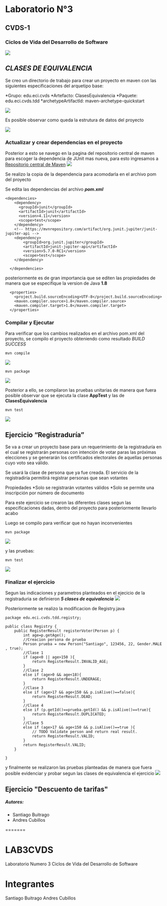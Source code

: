 # **Laboratorio N°3**
## **CVDS-1**
### **Ciclos de Vida del Desarrollo de Software**

![](https://github.com/DonSantiagoS/LAB2CVDS/blob/master/Imagenes/Logo.png)


## **_CLASES DE EQUIVALENCIA_**


Se creo un directorio de trabajo para crear un proyecto en maven con las siguientes especificaciones del arquetipo base:

*Grupo: edu.eci.cvds
*Artefacto: ClasesEquivalencia
*Paquete: edu.eci.cvds.tdd
*archetypeArtifactId: maven-archetype-quickstart

![](https://github.com/DonSantiagoS/LAB3CVDS/blob/master/Imagenes/Evidencia1.PNG)

Es posible observar como queda la estrutura de datos del proyecto

![](https://github.com/DonSantiagoS/LAB3CVDS/blob/master/Imagenes/Evidencia2.PNG)

### **Actualizar y crear dependencias en el proyecto**

Posterior a esto se navego en la pagina del repositorio central de maven para escoger la dependencia de JUnit mas nueva, para esto ingresamos a [Repositorio central de Maven][1]
![](https://github.com/DonSantiagoS/LAB3CVDS/blob/master/Imagenes/Evidencia3.PNG)

Se realizo la copia de la dependencia para acomodarla en el archivo pom del proyecto

Se edita las dependencias del archivo **_pom.xml_**
```
<dependencies>
    <dependency>
      <groupId>junit</groupId>
      <artifactId>junit</artifactId>
      <version>4.11</version>
      <scope>test</scope>
    </dependency>
	<!-- https://mvnrepository.com/artifact/org.junit.jupiter/junit-jupiter-api -->
	<dependency>
		<groupId>org.junit.jupiter</groupId>
		<artifactId>junit-jupiter-api</artifactId>
		<version>5.7.0-RC1</version>
		<scope>test</scope>
	</dependency>

  </dependencies>
```

posteriormente es de gran importancia que se editen las propiedades de manera que se especifique la version de Java **1.8**

```
  <properties>
    <project.build.sourceEncoding>UTF-8</project.build.sourceEncoding>
    <maven.compiler.source>1.8</maven.compiler.source>
    <maven.compiler.target>1.8</maven.compiler.target>
  </properties>
```
### **Compilar y Ejecutar**

Para verificar que los cambios realizados en el archivo pom.xml del proyecto, se compilo el proyecto obteniendo como resultado *BUILD SUCCESS*
```
mvn compile
```
![](https://github.com/DonSantiagoS/LAB3CVDS/blob/master/Imagenes/Evidencia4.PNG)

```
mvn package
```

![](https://github.com/DonSantiagoS/LAB3CVDS/blob/master/Imagenes/Evidencia5.PNG)


Posterior a ello, se compilaron las pruebas unitarias de manera que fuera posible observar que se ejecuta la clase **AppTest** y las de **ClasesEquivalencia**
```
mvn test
```

![](https://github.com/DonSantiagoS/LAB3CVDS/blob/master/Imagenes/Evidencia6.PNG)

## **Ejercicio “Registraduría”**

Se va a crear un proyecto base para un requerimiento de la registraduría en el cual se registrarán personas con intención de votar paras las próximas elecciones y se generarán los certificados electorales de aquellas personas cuyo voto sea válido.

Se usará la clase de persona que ya fue creada. El servicio de la registradiría permitirá registrar personas que sean votantes

Propiedades
*Solo se registrarán votantes válidos
*Solo se permite una inscripción por número de documento

Para este ejercicio se crearon las diferentes clases segun las especificaciones dadas, dentro del proyecto para posteriormente llevarlo acabo

Luego se compilo para verificar que no hayan inconvenientes

```
mvn package
```

![](https://github.com/DonSantiagoS/LAB3CVDS/blob/master/Imagenes/Evidencia7.PNG)

y las pruebas:

```
mvn test
```

![](https://github.com/DonSantiagoS/LAB3CVDS/blob/master/Imagenes/Evidencia8.PNG)

### **Finalizar el ejercicio**

Segun las indicaciones y parametros planteados en el ejecicio de la registraduria se definieron **_5 clases de equivalencia_**
![](https://github.com/DonSantiagoS/LAB3CVDS/blob/master/Imagenes/equivalencia.PNG)

Posteriormente se realizo la modificacion de Registry.java

```
package edu.eci.cvds.tdd.registry;

public class Registry {
    public RegisterResult registerVoter(Person p) {
		int age=p.getAge();
		//Creacion persona de prueba
		Person prueba = new Person("Santiago", 123456, 22, Gender.MALE , true);
		//Clase 1
		if (age<0 || age>150 ){
			return RegisterResult.INVALID_AGE;
		}
		//Clase 2
		else if (age>0 && age<18){
			return RegisterResult.UNDERAGE;
		}
		//Clase 3
		else if (age>17 && age<150 && p.isAlive()==false){
			return RegisterResult.DEAD;
		}
		//Clase 4
		else if (p.getId()==prueba.getId() && p.isAlive()==true){
			return RegisterResult.DUPLICATED;
		}
		//Clase 5
		else if (age>17 && age<150 && p.isAlive()==true ){
			// TODO Validate person and return real result.
			return RegisterResult.VALID;
		}
		return RegisterResult.VALID;
    }
	
}
```

y finalmente se realizaron las pruebas planteadas de manera que fuera posible evidenciar y probar segun las clases de equivalencia el ejercicio
![](https://github.com/DonSantiagoS/LAB3CVDS/blob/master/Imagenes/Evidencia9.PNG)

## **Ejercicio "Descuento de tarifas"**



##### Autores:
 * Santiago Buitrago
 * Andres Cubillos

[1]:https://mvnrepository.com/

=======
# LAB3CVDS
Laboratorio Numero 3 Ciclos de Vida del Desarrollo de Software

# Integrantes 
Santiago Buitrago
Andres Cubillos

